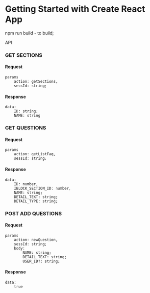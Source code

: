 # Getting Started with Create React App

npm run build - to build;

API

### GET SECTIONS

#### Request

    params
        action: getSections,
        sessId: string;

#### Response
    data:
        ID: string;
        NAME: string


### GET QUESTIONS

#### Request

    params
        action: getListFaq,
        sessId: string;

#### Response
    data:
        ID: number,
        IBLOCK_SECTION_ID: number,
        NAME: string;
        DETAIL_TEXT: string;
        DETAIL_TYPE: string;

### POST ADD QUESTIONS

#### Request

    params
        action: newQuestion,
        sessId: string;
        body: 
            NAME: string;
            DETAIL_TEXT: string;
            USER_ID?: string;

#### Response
    data:
        true
